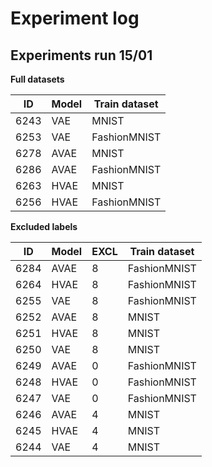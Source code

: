 # Experiment log

## Experiments run 15/01

**Full datasets**

| ID       | Model | Train dataset |
| -------- | ----- | ------------- |
| 6243     | VAE   | MNIST         |
| 6253     | VAE   | FashionMNIST  |
| 6278     | AVAE  | MNIST         |
| 6286     | AVAE  | FashionMNIST  |
| 6263     | HVAE  | MNIST         |
| 6256     | HVAE  | FashionMNIST  |

**Excluded labels**

| ID       | Model | EXCL | Train dataset |
| -------- | ----- | ---- | ------------- |
| 6284     | AVAE  | 8    | FashionMNIST  |
| 6264     | HVAE  | 8    | FashionMNIST  |
| 6255     | VAE   | 8    | FashionMNIST  |
| 6252     | AVAE  | 8    | MNIST         |
| 6251     | HVAE  | 8    | MNIST         |
| 6250     | VAE   | 8    | MNIST         |
| 6249     | AVAE  | 0    | FashionMNIST  |
| 6248     | HVAE  | 0    | FashionMNIST  |
| 6247     | VAE   | 0    | FashionMNIST  |
| 6246     | AVAE  | 4    | MNIST         |
| 6245     | HVAE  | 4    | MNIST         |
| 6244     | VAE   | 4    | MNIST         |

